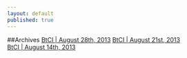```yaml
---
layout: default
published: true
---
```


##Archives
[BtCI  |  August 28th, 2013](http://collaborativeinter.net/wiki/BtCI_2013-08-28.html)
[BtCI  |  August 21st, 2013](http://collaborativeinter.net/wiki/BtCI_2013-08-21.html)  
[BtCI  |  August 14th, 2013](http://collaborativeinter.net/wiki/BtCI_2013-08-14.html)  
